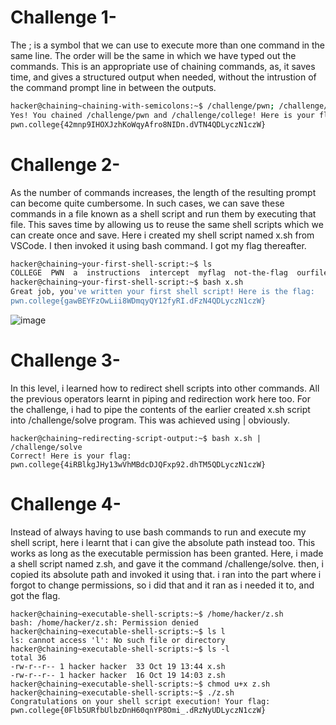 # Challenge 1-
The ; is a symbol that we can use to execute more than one command in the same line. 
The order will be the same in which we have typed out the commands.
This is an appropriate use of chaining commands, as, it saves time, and gives a structured output when needed, without the intrustion of the command prompt line in between the outputs.
```bash
hacker@chaining~chaining-with-semicolons:~$ /challenge/pwn; /challenge/college
Yes! You chained /challenge/pwn and /challenge/college! Here is your flag:
pwn.college{42mnp9IHOXJzhKoWqyAfro8NIDn.dVTN4QDLyczN1czW}
```
# Challenge 2-
As the number of commands increases, the length of the resulting prompt can become quite cumbersome. 
In such cases, we can save these commands in a file known as a shell script and run them by executing that file.
This saves time by allowing us to reuse the same shell scripts which we can create once and save.
Here i created my shell script named x.sh from VSCode. I then invoked it using bash command.
I got my flag thereafter.
```bash
hacker@chaining~your-first-shell-script:~$ ls 
COLLEGE  PWN  a  instructions  intercept  myflag  not-the-flag  ourfile  the-flag  x.sh
hacker@chaining~your-first-shell-script:~$ bash x.sh
Great job, you've written your first shell script! Here is the flag:
pwn.college{gawBEYFzOwLii8WDmqyQY12fyRI.dFzN4QDLyczN1czW}
```
![image](https://github.com/user-attachments/assets/bc228d8e-d8ae-4448-ab54-a926e2af3db8)

# Challenge 3-
In this level, i learned how to redirect shell scripts into other commands.
All the previous operators learnt in piping and redirection work here too.
For the challenge, i had to pipe the contents of the earlier created x.sh script into /challenge/solve program.
This was achieved using | obviously.
```
hacker@chaining~redirecting-script-output:~$ bash x.sh | /challenge/solve
Correct! Here is your flag:
pwn.college{4iRBlkgJHy13wVhMBdcDJQFxp92.dhTM5QDLyczN1czW}
```
# Challenge 4-
Instead of always having to use bash commands to run and execute my shell script, here i learnt that i can give the absolute path instead too.
This works as long as the executable permission has been granted.
Here, i made a shell script named z.sh, and gave it the command /challenge/solve.
then, i copied its absolute path and invoked it using that.
i ran into the part where i forgot to change permissions, so i did that and it ran as i needed it to, and got the flag.
```
hacker@chaining~executable-shell-scripts:~$ /home/hacker/z.sh
bash: /home/hacker/z.sh: Permission denied
hacker@chaining~executable-shell-scripts:~$ ls l
ls: cannot access 'l': No such file or directory
hacker@chaining~executable-shell-scripts:~$ ls -l
total 36
-rw-r--r-- 1 hacker hacker  33 Oct 19 13:44 x.sh
-rw-r--r-- 1 hacker hacker  16 Oct 19 14:03 z.sh
hacker@chaining~executable-shell-scripts:~$ chmod u+x z.sh
hacker@chaining~executable-shell-scripts:~$ ./z.sh
Congratulations on your shell script execution! Your flag:
pwn.college{0Flb5URfbUlbzDnH60qnYP8Omi_.dRzNyUDLyczN1czW}
```
